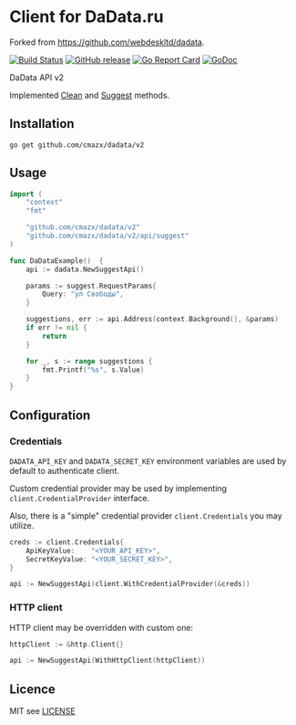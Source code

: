 # Client for DaData.ru

Forked from https://github.com/webdeskltd/dadata.


[![Build Status](https://travis-ci.org/ekomobile/dadata.svg)](https://travis-ci.com/ekomobile/dadata)
[![GitHub release](https://img.shields.io/github/release/ekomobile/dadata.svg)](https://github.com/ekomobile/dadata/releases)
[![Go Report Card](https://goreportcard.com/badge/github.com/ekomobile/dadata)](https://goreportcard.com/report/github.com/ekomobile/dadata/v2)
[![GoDoc](https://godoc.org/github.com/ekomobile/dadata/v2?status.svg)](https://godoc.org/github.com/ekomobile/dadata/v2)

DaData API v2

Implemented [Clean](https://dadata.ru/api/clean/) and [Suggest](https://dadata.ru/api/suggest/) methods.

## Installation

`go get github.com/cmazx/dadata/v2`

## Usage
```go
import (
	"context"
	"fmt"

	"github.com/cmazx/dadata/v2"
	"github.com/cmazx/dadata/v2/api/suggest"
)

func DaDataExample()  {
	api := dadata.NewSuggestApi()

	params := suggest.RequestParams{
		Query: "ул Свободы",
	}

	suggestions, err := api.Address(context.Background(), &params)
	if err != nil {
		return
	}

	for _, s := range suggestions {
		fmt.Printf("%s", s.Value)
	}
}
```


## Configuration 

### Credentials

`DADATA_API_KEY` and `DADATA_SECRET_KEY` environment variables are used by default to authenticate client.

Custom credential provider may be used by implementing `client.CredentialProvider` interface.

Also, there is a "simple" credential provider `client.Credentials` you may utilize.

```go
creds := client.Credentials{
    ApiKeyValue:    "<YOUR_API_KEY>",
    SecretKeyValue: "<YOUR_SECRET_KEY>",
}

api := NewSuggestApi(client.WithCredentialProvider(&creds))
```


### HTTP client

HTTP client may be overridden with custom one:

```go
httpClient := &http.Client{}

api := NewSuggestApi(WithHttpClient(httpClient))
```


## Licence
MIT see [LICENSE](LICENSE)

